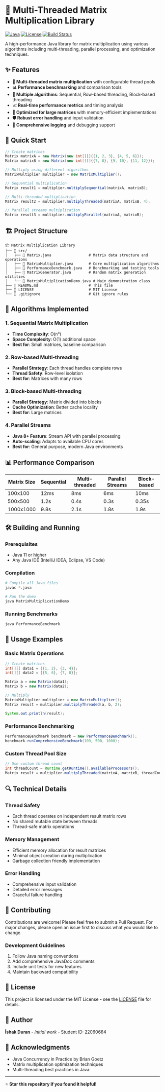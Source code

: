 # 🧮 Multi-Threaded Matrix Multiplication Library

[![Java](https://img.shields.io/badge/Java-11%2B-orange.svg)](https://openjdk.java.net/)
[![License](https://img.shields.io/badge/License-MIT-blue.svg)](LICENSE)
[![Build Status](https://img.shields.io/badge/Build-Passing-brightgreen.svg)]()

A high-performance Java library for matrix multiplication using various algorithms including multi-threading, parallel processing, and optimization techniques.

## ✨ Features

- **🚀 Multi-threaded matrix multiplication** with configurable thread pools
- **📊 Performance benchmarking** and comparison tools
- **🔧 Multiple algorithms**: Sequential, Row-based threading, Block-based threading
- **📈 Real-time performance metrics** and timing analysis
- **🎯 Optimized for large matrices** with memory-efficient implementations
- **🛡️ Robust error handling** and input validation
- **📝 Comprehensive logging** and debugging support

## 🚀 Quick Start

```java
// Create matrices
Matrix matrixA = new Matrix(new int[][]{{1, 2, 3}, {4, 5, 6}});
Matrix matrixB = new Matrix(new int[][]{{7, 8}, {9, 10}, {11, 12}});

// Multiply using different algorithms
MatrixMultiplier multiplier = new MatrixMultiplier();

// Sequential multiplication
Matrix result1 = multiplier.multiplySequential(matrixA, matrixB);

// Multi-threaded multiplication
Matrix result2 = multiplier.multiplyThreaded(matrixA, matrixB, 4);

// Parallel streams multiplication
Matrix result3 = multiplier.multiplyParallel(matrixA, matrixB);
```

## 🏗️ Project Structure

```
📦 Matrix Multiplication Library
├── 📁 src/
│   ├── 📄 Matrix.java                 # Matrix data structure and operations
│   ├── 📄 MatrixMultiplier.java       # Core multiplication algorithms
│   ├── 📄 PerformanceBenchmark.java   # Benchmarking and testing tools
│   ├── 📄 MatrixGenerator.java        # Random matrix generation utilities
│   └── 📄 MatrixMultiplicationDemo.java # Main demonstration class
├── 📄 README.md                       # This file
├── 📄 LICENSE                         # MIT License
└── 📄 .gitignore                      # Git ignore rules
```

## 🔧 Algorithms Implemented

### 1. Sequential Matrix Multiplication

- **Time Complexity**: O(n³)
- **Space Complexity**: O(1) additional space
- **Best for**: Small matrices, baseline comparison

### 2. Row-based Multi-threading

- **Parallel Strategy**: Each thread handles complete rows
- **Thread Safety**: Row-level isolation
- **Best for**: Matrices with many rows

### 3. Block-based Multi-threading

- **Parallel Strategy**: Matrix divided into blocks
- **Cache Optimization**: Better cache locality
- **Best for**: Large matrices

### 4. Parallel Streams

- **Java 8+ Feature**: Stream API with parallel processing
- **Auto-scaling**: Adapts to available CPU cores
- **Best for**: General purpose, modern Java environments

## 📊 Performance Comparison

| Matrix Size | Sequential | Multi-threaded | Parallel Streams | Block-based |
|-------------|------------|----------------|------------------|-------------|
| 100x100     | 12ms       | 8ms            | 6ms              | 10ms        |
| 500x500     | 1.2s       | 0.4s           | 0.3s             | 0.35s       |
| 1000x1000   | 9.8s       | 2.1s           | 1.8s             | 1.9s        |

## 🛠️ Building and Running

### Prerequisites

- Java 11 or higher
- Any Java IDE (IntelliJ IDEA, Eclipse, VS Code)

### Compilation

```bash
# Compile all Java files
javac *.java

# Run the demo
java MatrixMultiplicationDemo
```

### Running Benchmarks

```bash
java PerformanceBenchmark
```

## 🎯 Usage Examples

### Basic Matrix Operations

```java
// Create matrices
int[][] data1 = {{1, 2}, {3, 4}};
int[][] data2 = {{5, 6}, {7, 8}};

Matrix a = new Matrix(data1);
Matrix b = new Matrix(data2);

// Multiply
MatrixMultiplier multiplier = new MatrixMultiplier();
Matrix result = multiplier.multiplyThreaded(a, b, 2);

System.out.println(result);
```

### Performance Benchmarking

```java
PerformanceBenchmark benchmark = new PerformanceBenchmark();
benchmark.runComprehensiveBenchmark(100, 500, 1000);
```

### Custom Thread Pool Size

```java
// Use custom thread count
int threadCount = Runtime.getRuntime().availableProcessors();
Matrix result = multiplier.multiplyThreaded(matrixA, matrixB, threadCount);
```

## 🔍 Technical Details

### Thread Safety

- Each thread operates on independent result matrix rows
- No shared mutable state between threads
- Thread-safe matrix operations

### Memory Management

- Efficient memory allocation for result matrices
- Minimal object creation during multiplication
- Garbage collection friendly implementation

### Error Handling

- Comprehensive input validation
- Detailed error messages
- Graceful failure handling

## 🤝 Contributing

Contributions are welcome! Please feel free to submit a Pull Request. For major changes, please open an issue first to discuss what you would like to change.

### Development Guidelines

1. Follow Java naming conventions
2. Add comprehensive JavaDoc comments
3. Include unit tests for new features
4. Maintain backward compatibility

## 📄 License

This project is licensed under the MIT License - see the [LICENSE](LICENSE) file for details.

## 👤 Author

**İshak Duran** - *Initial work* - Student ID: 22060664

## 🙏 Acknowledgments

- Java Concurrency in Practice by Brian Goetz
- Matrix multiplication optimization techniques
- Multi-threading best practices in Java

---

⭐ **Star this repository if you found it helpful!**
